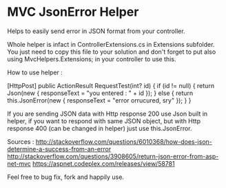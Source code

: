 ﻿MVC JsonError Helper
==================

Helps to easily send error in JSON format from your controller.

Whole helper is infact in ControllerExtensions.cs in Extensions subfolder. You just need to copy this file to your solution and don't forget to put also using MvcHelpers.Extensions; in your controller to use this.

How to use helper :

[HttpPost]
        public ActionResult RequestTest(int? id)
        {
            if (id != null)
            {
                return Json(new { responseText = "you entered : " + id });
            }
            else
            {
                return this.JsonError(new { responseText = "error orrucured, sry" });
            }
        }

If you are sending JSON data with Http response 200 use Json built in helper, if you want to respond with same JSON object, but with Http response 400 (can be changed in helper) just use this.JsonError.

Sources :
http://stackoverflow.com/questions/6010368/how-does-json-determine-a-success-from-an-error
http://stackoverflow.com/questions/3908605/return-json-error-from-asp-net-mvc
https://aspnet.codeplex.com/releases/view/58781

Feel free to bug fix, fork and happily use.